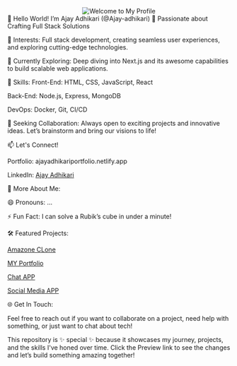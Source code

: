 <div align="center">
  <img src="https://via.placeholder.com/600x200.png?text=Welcome+to+My+Profile!" alt="Welcome to My Profile" />
</div>
👋 Hello World! I’m Ajay Adhikari (@Ajay-adhikari)
🚀 Passionate about Crafting Full Stack Solutions

👀 Interests: Full stack development, creating seamless user experiences, and exploring cutting-edge technologies.

🌱 Currently Exploring: Deep diving into Next.js and its awesome capabilities to build scalable web applications.

💼 Skills:
Front-End: HTML, CSS, JavaScript, React

Back-End: Node.js, Express, MongoDB

DevOps: Docker, Git, CI/CD

💞️ Seeking Collaboration: Always open to exciting projects and innovative ideas. Let’s brainstorm and bring our visions to life!

📫 Let's Connect!

Portfolio: ajayadhikariportfolio.netlify.app

LinkedIn: [Ajay Adhikari](https://www.linkedin.com/in/ajay-adhikari-66695a174/)

🌟 More About Me:

😄 Pronouns: ...

⚡ Fun Fact: I can solve a Rubik’s cube in under a minute!

🛠️ Featured Projects:

[Amazone CLone](https://ajayproject.netlify.app/) 

[MY Portfolio](https://ajayadhikariportfolio.netlify.app/) 

[Chat APP](https://ajayproject.netlify.app/) 

[Social Media APP](adhikarisocial.netlify.app) 

🌐 Get In Touch:

Feel free to reach out if you want to collaborate on a project, need help with something, or just want to chat about tech!

This repository is ✨ special ✨ because it showcases my journey, projects, and the skills I've honed over time. Click the Preview link to see the changes and let’s build something amazing together!



